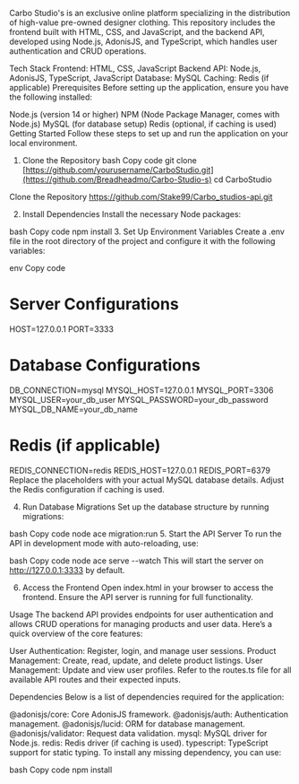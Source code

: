 Carbo Studio's is an exclusive online platform specializing in the distribution of high-value pre-owned designer clothing. This repository includes the frontend built with HTML, CSS, and JavaScript, and the backend API, developed using Node.js, AdonisJS, and TypeScript, which handles user authentication and CRUD operations.

Tech Stack
Frontend: HTML, CSS, JavaScript
Backend API: Node.js, AdonisJS, TypeScript, JavaScript
Database: MySQL
Caching: Redis (if applicable)
Prerequisites
Before setting up the application, ensure you have the following installed:

Node.js (version 14 or higher)
NPM (Node Package Manager, comes with Node.js)
MySQL (for database setup)
Redis (optional, if caching is used)
Getting Started
Follow these steps to set up and run the application on your local environment.

1. Clone the Repository
bash
Copy code
git clone [https://github.com/yourusername/CarboStudio.git](https://github.com/Breadheadmo/Carbo-Studio-s)
cd CarboStudio

Clone the Repository https://github.com/Stake99/Carbo_studios-api.git

2. Install Dependencies
Install the necessary Node packages:

bash
Copy code
npm install
3. Set Up Environment Variables
Create a .env file in the root directory of the project and configure it with the following variables:

env
Copy code
# Server Configurations
HOST=127.0.0.1
PORT=3333

# Database Configurations
DB_CONNECTION=mysql
MYSQL_HOST=127.0.0.1
MYSQL_PORT=3306
MYSQL_USER=your_db_user
MYSQL_PASSWORD=your_db_password
MYSQL_DB_NAME=your_db_name

# Redis (if applicable)
REDIS_CONNECTION=redis
REDIS_HOST=127.0.0.1
REDIS_PORT=6379
Replace the placeholders with your actual MySQL database details. Adjust the Redis configuration if caching is used.

4. Run Database Migrations
Set up the database structure by running migrations:

bash
Copy code
node ace migration:run
5. Start the API Server
To run the API in development mode with auto-reloading, use:

bash
Copy code
node ace serve --watch
This will start the server on http://127.0.0.1:3333 by default.

6. Access the Frontend
Open index.html in your browser to access the frontend. Ensure the API server is running for full functionality.

Usage
The backend API provides endpoints for user authentication and allows CRUD operations for managing products and user data. Here’s a quick overview of the core features:

User Authentication: Register, login, and manage user sessions.
Product Management: Create, read, update, and delete product listings.
User Management: Update and view user profiles.
Refer to the routes.ts file for all available API routes and their expected inputs.

Dependencies
Below is a list of dependencies required for the application:

@adonisjs/core: Core AdonisJS framework.
@adonisjs/auth: Authentication management.
@adonisjs/lucid: ORM for database management.
@adonisjs/validator: Request data validation.
mysql: MySQL driver for Node.js.
redis: Redis driver (if caching is used).
typescript: TypeScript support for static typing.
To install any missing dependency, you can use:

bash
Copy code
npm install <dependency-name>
